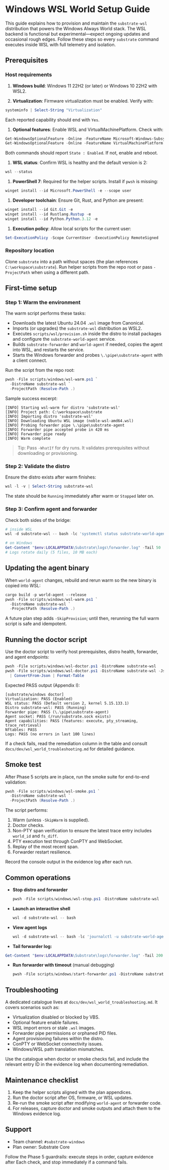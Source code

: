 
# Windows WSL World Setup Guide

This guide explains how to provision and maintain the `substrate-wsl`
distribution that powers the Windows Always World stack. The WSL backend is
functional but experimental—expect ongoing updates and occasional rough edges.
Follow these steps so every `substrate` command executes inside WSL with full
telemetry and isolation.

## Prerequisites

### Host requirements

1. **Windows build**: Windows 11 22H2 (or later) or Windows 10 22H2 with WSL2.

1. **Virtualization**: Firmware virtualization must be enabled. Verify with:

```powershell
systeminfo | Select-String "Virtualization"
```

   Each reported capability should end with `Yes`.

1. **Optional features**: Enable WSL and VirtualMachinePlatform. Check with:

```powershell
Get-WindowsOptionalFeature -Online -FeatureName Microsoft-Windows-Subsystem-Linux
Get-WindowsOptionalFeature -Online -FeatureName VirtualMachinePlatform
```

   Both commands should report `State : Enabled`. If not, enable and reboot.

1. **WSL status**: Confirm WSL is healthy and the default version is 2:

```powershell
wsl --status
```

1. **PowerShell 7**: Required for the helper scripts. Install if `pwsh` is
   missing:

```powershell
winget install --id Microsoft.PowerShell -e --scope user
```

1. **Developer toolchain**: Ensure Git, Rust, and Python are present:

```powershell
winget install --id Git.Git -e
winget install --id Rustlang.Rustup -e
winget install --id Python.Python.3.12 -e
```

1. **Execution policy**: Allow local scripts for the current user:

```powershell
Set-ExecutionPolicy -Scope CurrentUser -ExecutionPolicy RemoteSigned
```

### Repository location

Clone `substrate` into a path without spaces (the plan references
`C:\workspace\substrate`). Run helper scripts from the repo root or pass
`-ProjectPath` when using a different path.

## First-time setup

### Step 1: Warm the environment

The warm script performs these tasks:

- Downloads the latest Ubuntu 24.04 `.wsl` image from Canonical.
- Imports (or upgrades) the `substrate-wsl` distribution as WSL2.
- Executes `scripts/wsl/provision.sh` inside the distro to install packages
  and configure the `substrate-world-agent` service.
- Builds `substrate-forwarder` and `world-agent` if needed, copies the agent
  into WSL, and restarts the service.
- Starts the Windows forwarder and probes `\.\pipe\substrate-agent` with a
  client connect.

Run the script from the repo root:

```powershell
pwsh -File scripts/windows/wsl-warm.ps1 `
  -DistroName substrate-wsl `
  -ProjectPath (Resolve-Path .)
```

Sample success excerpt:

```text
[INFO] Starting wsl-warm for distro 'substrate-wsl'
[INFO] Project path: C:\workspace\substrate
[INFO] Importing distro 'substrate-wsl'
[INFO] Downloading Ubuntu WSL image (noble-wsl-amd64.wsl)
[INFO] Probing forwarder pipe \.\pipe\substrate-agent
[INFO] Forwarder pipe accepted probe in 420 ms
[INFO] Forwarder pipe ready
[INFO] Warm complete
```

> Tip: Pass `-WhatIf` for dry runs. It validates prerequisites without
> downloading or provisioning.

### Step 2: Validate the distro

Ensure the distro exists after warm finishes:

```powershell
wsl -l -v | Select-String substrate-wsl
```

The state should be `Running` immediately after warm or `Stopped` later on.

### Step 3: Confirm agent and forwarder

Check both sides of the bridge:

```powershell
# inside WSL
wsl -d substrate-wsl -- bash -lc 'systemctl status substrate-world-agent'

# on Windows
Get-Content "$env:LOCALAPPDATA\Substrate\logs\forwarder.log" -Tail 50
# Logs rotate daily (5 files, 10 MB each)
```

## Updating the agent binary

When `world-agent` changes, rebuild and rerun warm so the new binary is copied
into WSL:

```powershell
cargo build -p world-agent --release
pwsh -File scripts/windows/wsl-warm.ps1 `
  -DistroName substrate-wsl `
  -ProjectPath (Resolve-Path .)
```

A future plan step adds `-SkipProvision`; until then, rerunning the full warm
script is safe and idempotent.

## Running the doctor script

Use the doctor script to verify host prerequisites, distro health, forwarder,
and agent endpoints:

```powershell
pwsh -File scripts/windows/wsl-doctor.ps1 -DistroName substrate-wsl
pwsh -File scripts/windows/wsl-doctor.ps1 -DistroName substrate-wsl -Json `
  | ConvertFrom-Json | Format-Table
```

Expected PASS output (Appendix I):

```text
[substrate/windows doctor]
Virtualization: PASS (Enabled)
WSL status: PASS (Default version 2, kernel 5.15.133.1)
Distro substrate-wsl: PASS (Running)
Forwarder pipe: PASS (\.\pipe\substrate-agent)
Agent socket: PASS (/run/substrate.sock exists)
Agent capabilities: PASS (features: execute, pty_streaming, trace_retrieval)
Nftables: PASS
Logs: PASS (no errors in last 100 lines)
```

If a check fails, read the remediation column in the table and consult
`docs/dev/wsl_world_troubleshooting.md` for detailed guidance.

## Smoke test

After Phase 5 scripts are in place, run the smoke suite for end-to-end
validation:

```powershell
pwsh -File scripts/windows/wsl-smoke.ps1 `
  -DistroName substrate-wsl `
  -ProjectPath (Resolve-Path .)
```

The script performs:

1. Warm (unless `-SkipWarm` is supplied).
1. Doctor checks.
1. Non-PTY span verification to ensure the latest trace entry includes
   `world_id` and `fs_diff`.
1. PTY execution test through ConPTY and WebSocket.
1. Replay of the most recent span.
1. Forwarder restart resilience.

Record the console output in the evidence log after each run.

## Common operations

- **Stop distro and forwarder**

  ```powershell
  pwsh -File scripts/windows/wsl-stop.ps1 -DistroName substrate-wsl
  ```

- **Launch an interactive shell**

  ```powershell
  wsl -d substrate-wsl -- bash
  ```

- **View agent logs**

  ```powershell
  wsl -d substrate-wsl -- bash -lc 'journalctl -u substrate-world-agent -n 200'
  ```

- **Tail forwarder log:**
<!-- markdownlint-disable-next-line MD031 -->
  ```powershell
  Get-Content "$env:LOCALAPPDATA\Substrate\logs\forwarder.log" -Tail 200 -Wait
  ```

- **Run forwarder with timeout** (manual debugging)

  ```powershell
  pwsh -File scripts/windows/start-forwarder.ps1 -DistroName substrate-wsl
  ```

## Troubleshooting

A dedicated catalogue lives at `docs/dev/wsl_world_troubleshooting.md`. It
covers scenarios such as:

- Virtualization disabled or blocked by VBS.
- Optional feature enable failures.
- WSL import errors or stale `.wsl` images.
- Forwarder pipe permissions or orphaned PID files.
- Agent provisioning failures within the distro.
- ConPTY or WebSocket connectivity issues.
- Windows/WSL path translation mismatches.

Use the catalogue when doctor or smoke checks fail, and include the relevant
entry ID in the evidence log when documenting remediation.

## Maintenance checklist

1. Keep the helper scripts aligned with the plan appendices.
1. Run the doctor script after OS, firmware, or WSL updates.
1. Re-run the smoke script after modifying `world-agent` or forwarder code.
1. For releases, capture doctor and smoke outputs and attach them to the
   Windows evidence log.

## Support

- Team channel: `#substrate-windows`
- Plan owner: Substrate Core

Follow the Phase 5 guardrails: execute steps in order, capture evidence after
Each check, and stop immediately if a command fails.
